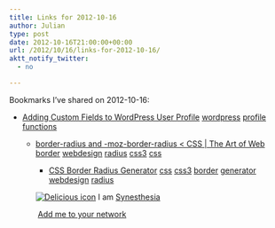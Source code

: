 ```yaml
---
title: Links for 2012-10-16
author: Julian
type: post
date: 2012-10-16T21:00:00+00:00
url: /2012/10/16/links-for-2012-10-16/
aktt_notify_twitter:
  - no

---
```

Bookmarks I&#8217;ve shared on 2012-10-16:

  * [Adding Custom Fields to WordPress User Profile][1] 
    [wordpress][2] [profile][3] [functions][4] </li> 
    
      * [border-radius and -moz-border-radius < CSS | The Art of Web][5] 
        [border][6] [webdesign][7] [radius][8] [css3][9] [css][10] </li> 
        
          * [CSS Border Radius Generator][11] 
            [css][10] [css3][9] [border][6] [generator][12] [webdesign][7] [radius][8] </li> </ul> 
            
            <p class="deliciouslink">
              <a href="https://del.icio.us/synesthesia" title="See all my bookmarks on del.icio.us"><img src="https://www.synesthesia.co.uk/images/deliciousicon.jpg" alt="Delicious icon" /></a>&nbsp;I am <a href="https://del.icio.us/synesthesia" title="See all my bookmarks on del.icio.us">Synesthesia</a>
            </p>
            
            <p class="deliciouslink">
              <a href="https://del.icio.us/network?add=synesthesia" title="Add me to your del.icio.us network"><img src="https://www.synesthesia.co.uk/images/add.gif" alt="" /></a>&nbsp;<a href="https://del.icio.us/network?add=synesthesia" title="Add me to your del.icio.us network">Add me to your network</a>
            </p>

 [1]: https://wpengineer.com/2173/custom-fields-wordpress-user-profile/
 [2]: https://www.delicious.com/synesthesia/wordpress
 [3]: https://www.delicious.com/synesthesia/profile
 [4]: https://www.delicious.com/synesthesia/functions
 [5]: https://www.the-art-of-web.com/css/border-radius/
 [6]: https://www.delicious.com/synesthesia/border
 [7]: https://www.delicious.com/synesthesia/webdesign
 [8]: https://www.delicious.com/synesthesia/radius
 [9]: https://www.delicious.com/synesthesia/css3
 [10]: https://www.delicious.com/synesthesia/css
 [11]: https://border-radius.com/
 [12]: https://www.delicious.com/synesthesia/generator